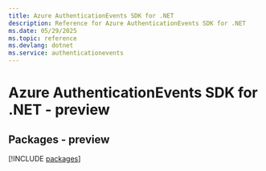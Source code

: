 ```yaml
---
title: Azure AuthenticationEvents SDK for .NET
description: Reference for Azure AuthenticationEvents SDK for .NET
ms.date: 05/29/2025
ms.topic: reference
ms.devlang: dotnet
ms.service: authenticationevents
---
```

# Azure AuthenticationEvents SDK for .NET - preview
## Packages - preview
[!INCLUDE [packages](authenticationevents-index.md)]